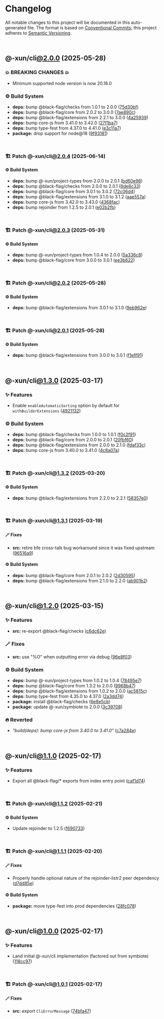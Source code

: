 # Changelog

All notable changes to this project will be documented in this auto-generated
file. The format is based on [Conventional Commits][1];
this project adheres to [Semantic Versioning][2].

<br />

## @-xun/cli[@2.0.0][3] (2025-05-28)

### 💥 BREAKING CHANGES 💥

- Minimum supported node version is now 20.18.0

### ⚙️ Build System

- **deps:** bump @black-flag/checks from 1.0.1 to 2.0.0 ([75d30bf][4])
- **deps:** bump @black-flag/core from 2.0.2 to 3.0.0 ([7ae890c][5])
- **deps:** bump @black-flag/extensions from 2.2.1 to 3.0.0 ([4a25939][6])
- **deps:** bump core-js from 3.41.0 to 3.42.0 ([27f1ba7][7])
- **deps:** bump type-fest from 4.37.0 to 4.41.0 ([e3c11a7][8])
- **package:** drop support for node\@18 ([9f93181][9])

<br />

### 🏗️ Patch @-xun/cli[@2.0.4][10] (2025-06-14)

#### ⚙️ Build System

- **deps:** bump @-xun/project-types from 2.0.0 to 2.0.1 ([bd60e98][11])
- **deps:** bump @black-flag/checks from 2.0.0 to 2.0.1 ([6de8c33][12])
- **deps:** bump @black-flag/core from 3.0.1 to 3.0.2 ([72c06d4][13])
- **deps:** bump @black-flag/extensions from 3.1.0 to 3.1.2 ([aae557a][14])
- **deps:** bump core-js from 3.42.0 to 3.43.0 ([4368fac][15])
- **deps:** bump rejoinder from 1.2.5 to 2.0.1 ([e02b2fb][16])

<br />

### 🏗️ Patch @-xun/cli[@2.0.3][17] (2025-05-31)

#### ⚙️ Build System

- **deps:** bump @-xun/project-types from 1.0.4 to 2.0.0 ([5a336c8][18])
- **deps:** bump @black-flag/core from 3.0.0 to 3.0.1 ([ee3b622][19])

<br />

### 🏗️ Patch @-xun/cli[@2.0.2][20] (2025-05-28)

#### ⚙️ Build System

- **deps:** bump @black-flag/extensions from 3.0.1 to 3.1.0 ([9eb962e][21])

<br />

### 🏗️ Patch @-xun/cli[@2.0.1][22] (2025-05-28)

#### ⚙️ Build System

- **deps:** bump @black-flag/extensions from 3.0.0 to 3.0.1 ([f1e1f91][23])

<br />

## @-xun/cli[@1.3.0][24] (2025-03-17)

### ✨ Features

- Enable `enableAutomaticSorting` option by default for `withBuilderExtensions` ([4921132][25])

### ⚙️ Build System

- **deps:** bump @black-flag/checks from 1.0.0 to 1.0.1 ([f0c2f91][26])
- **deps:** bump @black-flag/core from 2.0.0 to 2.0.1 ([20fbf60][27])
- **deps:** bump @black-flag/extensions from 2.0.0 to 2.1.0 ([fdaf33c][28])
- **deps:** bump core-js from 3.40.0 to 3.41.0 ([4c8a07a][29])

<br />

### 🏗️ Patch @-xun/cli[@1.3.2][30] (2025-03-20)

#### ⚙️ Build System

- **deps:** bump @black-flag/extensions from 2.2.0 to 2.2.1 ([58357e0][31])

<br />

### 🏗️ Patch @-xun/cli[@1.3.1][32] (2025-03-19)

#### 🪄 Fixes

- **src:** retire bfe cross-talk bug workaround since it was fixed upstream ([96516a9][33])

#### ⚙️ Build System

- **deps:** bump @black-flag/core from 2.0.1 to 2.0.2 ([2d30595][34])
- **deps:** bump @black-flag/extensions from 2.1.0 to 2.2.0 ([ab901b2][35])

<br />

## @-xun/cli[@1.2.0][36] (2025-03-15)

### ✨ Features

- **src:** re-export @black-flag/checks ([c6dc62e][37])

### 🪄 Fixes

- **src:** use "%O" when outputting error via debug ([96e8f03][38])

### ⚙️ Build System

- **deps:** bump @-xun/project-types from 1.0.2 to 1.0.4 ([78495e7][39])
- **deps:** bump @black-flag/core from 1.3.2 to 2.0.0 ([9968b47][40])
- **deps:** bump @black-flag/extensions from 1.0.2 to 2.0.0 ([ac5815c][41])
- **deps:** bump type-fest from 4.35.0 to 4.37.0 ([2a3dd74][42])
- **package:** install @black-flag/checks ([6e8e5cb][43])
- **package:** update @-xun/symbiote to 2.0.0 ([3c39708][44])

### 🔥 Reverted

- _"build(deps): bump core-js from 3.40.0 to 3.41.0"_ ([c7a284e][45])

<br />

## @-xun/cli[@1.1.0][46] (2025-02-17)

### ✨ Features

- Export all @black-flag/\* exports from index entry point ([caf1d74][47])

<br />

### 🏗️ Patch @-xun/cli[@1.1.2][48] (2025-02-21)

#### ⚙️ Build System

- Update rejoinder to 1.2.5 ([f690733][49])

<br />

### 🏗️ Patch @-xun/cli[@1.1.1][50] (2025-02-20)

#### 🪄 Fixes

- Properly handle optional nature of the rejoinder-listr2 peer dependency ([d7dd85e][51])

#### ⚙️ Build System

- **package:** move type-fest into prod dependencies ([28fc078][52])

<br />

## @-xun/cli[@1.0.0][53] (2025-02-17)

### ✨ Features

- Land initial @-xun/cli implementation (factored out from symbiote) ([118cc97][54])

<br />

### 🏗️ Patch @-xun/cli[@1.0.1][55] (2025-02-17)

#### 🪄 Fixes

- **src:** export `CliErrorMessage` ([74bfa47][56])

[1]: https://conventionalcommits.org
[2]: https://semver.org
[3]: https://github.com/Xunnamius/cli-utils/compare/@-xun/cli@1.3.2...@-xun/cli@2.0.0
[4]: https://github.com/Xunnamius/cli-utils/commit/75d30bf16362f038ca36f5aa043cdc3ec3a3db0a
[5]: https://github.com/Xunnamius/cli-utils/commit/7ae890c30951e215362fe394ce1a68e54686b41c
[6]: https://github.com/Xunnamius/cli-utils/commit/4a2593987b73206f9c08f1319bd4efc708cbc428
[7]: https://github.com/Xunnamius/cli-utils/commit/27f1ba7bb51e8ba248d0ad57f67c0b7f87a38e7f
[8]: https://github.com/Xunnamius/cli-utils/commit/e3c11a7b57fd1522147588b2879220cae946b075
[9]: https://github.com/Xunnamius/cli-utils/commit/9f931815fdc9c2ac298ecaacf937edd135e18759
[10]: https://github.com/Xunnamius/cli-utils/compare/@-xun/cli@2.0.3...@-xun/cli@2.0.4
[11]: https://github.com/Xunnamius/cli-utils/commit/bd60e98a032d8e213732e5f9a0a040796381b902
[12]: https://github.com/Xunnamius/cli-utils/commit/6de8c33d7d13aada2af0477f153ed98b402d939f
[13]: https://github.com/Xunnamius/cli-utils/commit/72c06d4d1879b014d2307be1976253daf17fa999
[14]: https://github.com/Xunnamius/cli-utils/commit/aae557a63291b938c140e170d8152c1458ac5b1f
[15]: https://github.com/Xunnamius/cli-utils/commit/4368facb7dbcabd57cfb6afe8e757529b11b02c4
[16]: https://github.com/Xunnamius/cli-utils/commit/e02b2fbcc45bfb6d19b2337b12d84d8720176fe9
[17]: https://github.com/Xunnamius/cli-utils/compare/@-xun/cli@2.0.2...@-xun/cli@2.0.3
[18]: https://github.com/Xunnamius/cli-utils/commit/5a336c837a38881cf0f2c5dfafcc370d8300c63f
[19]: https://github.com/Xunnamius/cli-utils/commit/ee3b62284e42b3dfc69798faf8a643636a01bfee
[20]: https://github.com/Xunnamius/cli-utils/compare/@-xun/cli@2.0.1...@-xun/cli@2.0.2
[21]: https://github.com/Xunnamius/cli-utils/commit/9eb962e29a2804ff653f1668cd16863e2dfb94f1
[22]: https://github.com/Xunnamius/cli-utils/compare/@-xun/cli@2.0.0...@-xun/cli@2.0.1
[23]: https://github.com/Xunnamius/cli-utils/commit/f1e1f91ccac79f89774d19b8f650971d80b8b80a
[24]: https://github.com/Xunnamius/cli-utils/compare/@-xun/cli@1.2.0...@-xun/cli@1.3.0
[25]: https://github.com/Xunnamius/cli-utils/commit/492113245a1cddd75b67bff429c0a7ee0f3d224a
[26]: https://github.com/Xunnamius/cli-utils/commit/f0c2f916e11660cbfab0e6fdc410985d8b0697bf
[27]: https://github.com/Xunnamius/cli-utils/commit/20fbf60dc8093bd60d27900c5c8fa429ecf8ee4b
[28]: https://github.com/Xunnamius/cli-utils/commit/fdaf33ca37f258d35cea45a4cbf82bc7c1652626
[29]: https://github.com/Xunnamius/cli-utils/commit/4c8a07a3253b8e71eea735d96e170fe64b5f2b35
[30]: https://github.com/Xunnamius/cli-utils/compare/@-xun/cli@1.3.1...@-xun/cli@1.3.2
[31]: https://github.com/Xunnamius/cli-utils/commit/58357e0710d76ce0563ca5e52e487c13b073afdd
[32]: https://github.com/Xunnamius/cli-utils/compare/@-xun/cli@1.3.0...@-xun/cli@1.3.1
[33]: https://github.com/Xunnamius/cli-utils/commit/96516a981b0fba7a1003f8a30f7f4ee0565bfe85
[34]: https://github.com/Xunnamius/cli-utils/commit/2d30595850a74a6f060f64470af3e84b1c553c4b
[35]: https://github.com/Xunnamius/cli-utils/commit/ab901b24738fb866e8de58bd992de105e66c249e
[36]: https://github.com/Xunnamius/cli-utils/compare/@-xun/cli@1.1.2...@-xun/cli@1.2.0
[37]: https://github.com/Xunnamius/cli-utils/commit/c6dc62e050d1e4ac974e25c076edd1a80c46e054
[38]: https://github.com/Xunnamius/cli-utils/commit/96e8f03b6fb4a27d95c08826e8a2d8f1a4284d73
[39]: https://github.com/Xunnamius/cli-utils/commit/78495e7368132959edf4f56e98ce96602c8800c3
[40]: https://github.com/Xunnamius/cli-utils/commit/9968b472b02b16c69dbc5e2ae48ea3dc823de08f
[41]: https://github.com/Xunnamius/cli-utils/commit/ac5815c79558c732596e659d6cc4f8da157a3575
[42]: https://github.com/Xunnamius/cli-utils/commit/2a3dd74ee54a0ee76b49abb38929102e5cb0c0e3
[43]: https://github.com/Xunnamius/cli-utils/commit/6e8e5cb5235f6adf38b44ca6907e4e1ccab05d85
[44]: https://github.com/Xunnamius/cli-utils/commit/3c397089709d86ee446d9bdacaa019e22675c8ab
[45]: https://github.com/Xunnamius/cli-utils/commit/c7a284e51ef5349c2f43c26fe07feb15a870a5a3
[46]: https://github.com/Xunnamius/cli-utils/compare/@-xun/cli@1.0.1...@-xun/cli@1.1.0
[47]: https://github.com/Xunnamius/cli-utils/commit/caf1d74e366c1a64e9bac76fadfeeb54b974c17e
[48]: https://github.com/Xunnamius/cli-utils/compare/@-xun/cli@1.1.1...@-xun/cli@1.1.2
[49]: https://github.com/Xunnamius/cli-utils/commit/f690733445198491a679d615c5aa719695b3fda3
[50]: https://github.com/Xunnamius/cli-utils/compare/@-xun/cli@1.1.0...@-xun/cli@1.1.1
[51]: https://github.com/Xunnamius/cli-utils/commit/d7dd85e25599a2735f7dfb4b141e117f83dc5bbd
[52]: https://github.com/Xunnamius/cli-utils/commit/28fc0782adb521af45732407f4551061bcd3f770
[53]: https://github.com/Xunnamius/cli-utils/compare/118cc97de27374bcd26e43f836c2d837aa9f46f4...@-xun/cli@1.0.0
[54]: https://github.com/Xunnamius/cli-utils/commit/118cc97de27374bcd26e43f836c2d837aa9f46f4
[55]: https://github.com/Xunnamius/cli-utils/compare/@-xun/cli@1.0.0...@-xun/cli@1.0.1
[56]: https://github.com/Xunnamius/cli-utils/commit/74bfa47fc80f4ebda9a4e0fb9b2b0d112ef3baed
